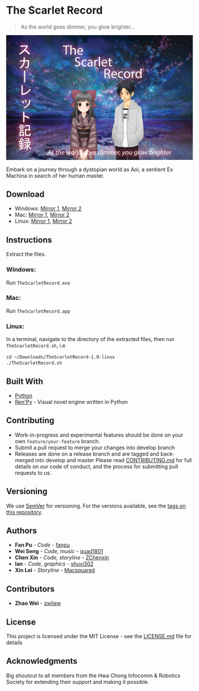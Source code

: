 # The Scarlet Record
> As the world goes dimmer, you glow brighter...

![poster](/game/gui/main_menu.png "poster")

Embark on a journey through a dystopian world as Aoi, a sentient Ex Machina in search of her human master. 

## Download
- Windows: [Mirror 1](http://www17.zippyshare.com/v/p6KWhlvm/file.html), [Mirror 2](https://www.python.org/)
- Mac: [Mirror 1](https://www.python.org/), [Mirror 2](https://www.python.org/)
- Linux: [Mirror 1](https://www.python.org/), [Mirror 2](https://www.python.org/)

## Instructions
Extract the files.

### Windows:
Run `TheScarletRecord.exe`

### Mac:
Run `TheScarletRecord.app`

### Linux:
In a terminal, navigate to the directory of the extracted files, then run `TheScarletRecord.sh`, i.e
```
cd ~/Downloads/TheScarletRecord-1.0-linux
./TheScarletRecord.sh
```

## Built With
* [Python](https://www.python.org/)
* [Ren'Py](https://www.renpy.org/) - Visual novel engine written in Python

## Contributing
* Work-in-progress and experimental features should be done on your own `feature/your-feature` branch.
* Submit a pull request to merge your changes into develop branch
* Releases are done on a release branch and are tagged and back-merged into develop and master
Please read [CONTRIBUTING.md]() for full details on our code of conduct, and the process for submitting pull requests to us.

## Versioning
We use [SemVer](http://semver.org/) for versioning. For the versions available, see the [tags on this repository](https://github.com/fanpu/irs-vn/tags). 

## Authors
* **Fan Pu** - *Code* - [fanpu](https://github.com/fanpu)
* **Wei Seng** - *Code, music* - [quad1801](https://github.com/quad1801)
* **Chen Xin** - *Code, storyline* - [ZChenxin](https://github.com/ZChenxin)
* **Ian** - *Code, graphics* - [shuvi302](https://github.com/shuvi302)
* **Xin Lei** - *Storyline* - [Macsquared](https://github.com/Macsquared)

## Contributors
* **Zhao Wei** - [zwliew](https://github.com/zwliew)


## License

This project is licensed under the MIT License - see the [LICENSE.md](LICENSE.md) file for details

## Acknowledgments
Big shoutout to all members from the Hwa Chong Infocomm & Robotics Society for extending their support and making it possible.
